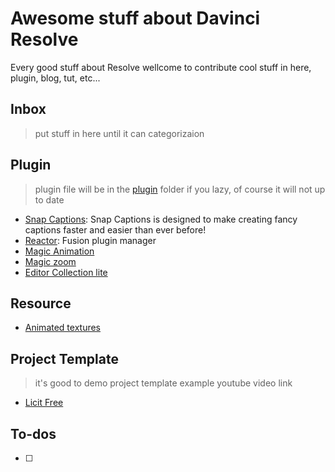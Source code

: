 # Awesome stuff about Davinci Resolve

Every good stuff about Resolve wellcome to contribute cool stuff in here, plugin, blog, tut, etc...

## Inbox

> put stuff in here until it can categorizaion

## Plugin

> plugin file will be in the [plugin](./plugin) folder if you lazy, of course it will not up to date 

- [Snap Captions](https://github.com/licitfree/snap-captions): Snap Captions is designed to make creating fancy captions faster and easier than ever before!
- [Reactor](https://www.steakunderwater.com/wesuckless/viewtopic.php?t=3067): Fusion plugin manager
- [Magic Animation](https://ko-fi.com/s/c83d7e91f7)
- [Magic zoom](https://ko-fi.com/s/ed372d12c6)
- [Editor Collection lite](https://wipptemplates.com/product/editorcollection-lite/)

## Resource

- [Animated textures](https://www.premiumbeat.com/blog/free-animated-textures/)

## Project Template

> it's good to demo project template example youtube video link

- [Licit Free](./project-template/licitfree.drb)

## To-dos

- [ ]  
